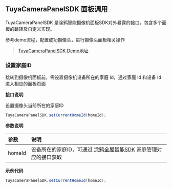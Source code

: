 ## TuyaCameraPanelSDK 面板调用

TuyaCameraPanelSDK 是涂鸦智能摄像机面板SDK对外暴露的接口，包含多个面板的跳转及自定义实现。

参考demo流程，配置成功摄像头，进行摄像头面板相关操作 

> [TuyaCameraPanelSDK Demo地址](<https://github.com/TuyaInc/tuyasmart_camera_panel_android_sdk>)



### 设置家庭ID

跳转到摄像机面板前，需设置摄像机设备所在的家庭 Id，通过家庭 Id 和设备 Id 进入相应的面板页面

**接口说明**

设置摄像头当前所在的家庭ID

 ```java
TuyaCameraPanelSDK.setCurrentHomeId(homeId);
 ```

 **参数说明**

| 参数   | 说明                                                         |
| :----- | :----------------------------------------------------------- |
| homeId | 设备所在的家庭ID，可通过 [涂鸦全屋智能SDK](https://tuyainc.github.io/tuyasmart_home_android_sdk_doc/zh-hans/) 家庭管理对应的接口获取 |

**示例代码**

 ```java
TuyaCameraPanelSDK.setCurrentHomeId(homeId);
 ```

